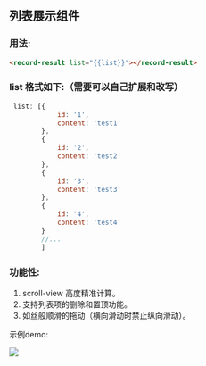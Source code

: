 ## 列表展示组件

### 用法:

```html
<record-result list="{{list}}"></record-result>
```
### list 格式如下:（需要可以自己扩展和改写）

```js
 list: [{
            id: '1',
            content: 'test1'
        },
        {
            id: '2',
            content: 'test2'
        },
        {
            id: '3',
            content: 'test3'
        },
        {
            id: '4',
            content: 'test4'
        }
        //...
        ]
```
### 功能性:

1. scroll-view 高度精准计算。
2. 支持列表项的删除和置顶功能。
3. 如丝般顺滑的拖动（横向滑动时禁止纵向滑动）。

示例demo:

<image src="./list.gif"/>
